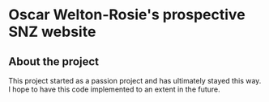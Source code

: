 <h1>Oscar Welton-Rosie's prospective SNZ website</h1>
<h2>About the project</h2>
<p>This project started as a passion project and has ultimately stayed this way. I hope to have this code implemented to an extent in the future.</p>
